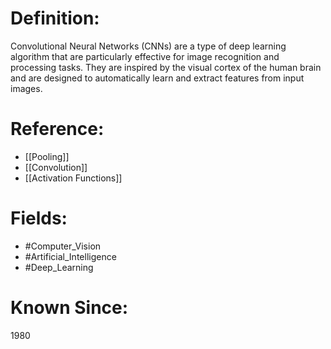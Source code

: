 

# Definition:
Convolutional Neural Networks (CNNs) are a type of deep learning algorithm that are particularly effective for image recognition and processing tasks. They are inspired by the visual cortex of the human brain and are designed to automatically learn and extract features from input images.

# Reference:
- [[Pooling]]
- [[Convolution]]
- [[Activation Functions]]

# Fields: 
- #Computer_Vision
- #Artificial_Intelligence
- #Deep_Learning

# Known Since:
1980

